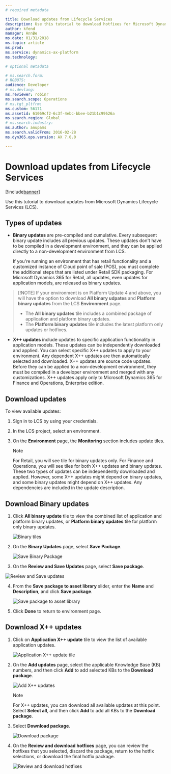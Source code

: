 ```yaml
---
# required metadata

title: Download updates from Lifecycle Services
description: Use this tutorial to download hotfixes for Microsoft Dynamics 365 for Finance and Operations, Enterprise edition, from Lifecycle Services (LCS).
author: kfend
manager: AnnBe
ms.date: 01/31/2018
ms.topic: article
ms.prod: 
ms.service: dynamics-ax-platform
ms.technology: 

# optional metadata

# ms.search.form: 
# ROBOTS: 
audience: Developer
# ms.devlang: 
ms.reviewer: robinr
ms.search.scope: Operations
# ms.tgt_pltfrm: 
ms.custom: 56171
ms.assetid: 61069cf2-6c3f-4ebc-bbee-b21b1c99626a
ms.search.region: Global
# ms.search.industry: 
ms.author: anupams
ms.search.validFrom: 2016-02-28
ms.dyn365.ops.version: AX 7.0.0

---
```


# Download updates from Lifecycle Services

[!include[banner](../includes/banner.md)]

Use this tutorial to download updates from Microsoft Dynamics Lifecycle Services (LCS).

## Types of updates

- **Binary updates** are pre-compiled and cumulative. Every subsequent binary update includes all previous updates. These updates don't have to be compiled in a development environment, and they can be applied directly to a non-development environment from LCS.
        
    If you're running an environment that has retail functionality and a customized instance of Cloud point of sale (POS), you must complete the additional steps that are listed under Retail SDK packaging. For Microsoft Dynamics 365 for Retail, all updates, even updates for application models, are released as binary updates.
    
>    [!NOTE]
>    If your environment is on Platform Update 4 and above, you will have the option to download **All binary udpates** and **Platform binary updates** from the LCS **Environment** page.  
>    - The **All binary updates** tile includes a combined package of application and platform binary updates.  
>    - The **Platform binary updates** tile includes the latest platform only updates or hotfixes. 
    

- **X++ updates** include updates to specific application functionality in application models. These updates can be independently downloaded and applied. You can select specific X++ updates to apply to your environment. Any dependent X++ updates are then automatically selected and downloaded. X++ updates are source code updates. Before they can be applied to a non-development environment, they must be compiled in a developer environment and merged with any customizations. X++ updates apply only to Microsoft Dynamics 365 for Finance and Operations, Enterprise edition.

## Download updates

To view available updates:
1. Sign in to LCS by using your credentials.
2. In the LCS project, select an environment.
3. On the **Environment** page, the **Monitoring** section includes update tiles. 

   >[!NOTE]
   > For Retail, you will see tile for binary updates only. For Finance and Operations, you will see tiles for both X++ updates and binary updates. These two types of updates can be independently downloaded and applied. However, some X++ updates might depend on binary updates, and some binary updates might depend on X++ updates. Any dependencies are included in the update description.
   
## Download Binary updates

1. Click **All binary update** tile to view the combined list of application and platform binary updates, or **Platform binary updates** tile for platform only binary updates. 

   ![Binary tiles](./media/Binarytiles.png)

2. On the **Binary Updates** page, select **Save Package**.

   ![Save Binary Package](./media/BinarySavePackage.png)

3. On the **Review and Save Updates** page, select **Save package**.

![Review and Save updates](./media/ReviewBinaryPackage.png)

4. From the **Save package to asset library** slider, enter the **Name** and **Description**, and click **Save package**.

   ![Save package to asset library](./media/SaveBinarytoAssetLibrary.png)

5. Click **Done** to return to environment page.

## Download X++ updates

1. Click on **Application X++ update** tile to view the list of available application updates.

   ![Application X++ update tile](./media/x++Tile.png)   
  
2. On the **Add updates** page, select the applicable Knowledge Base (KB) numbers, and then click **Add** to add selected KBs to the **Download package**.

    ![Add X++ updates](./media/Add%20X%2B%2B%20Updates.png)

    > [!NOTE]
    > For X++ updates, you can download all available updates at this point. Select **Select all**, and then click **Add** to add all KBs to  the **Download package**.

3. Select **Download package**.

    ![Download package](./media/X%2B%2B%20Download%20package.png)

4. On the **Review and download hotfixes** page, you can review the hotfixes that you selected, discard the package, return to the hotfix selections, or download the final hotfix package.

    ![Review and download hotfixes](media/Review%20and%20download%20X%2B%2B%20updates.png)

